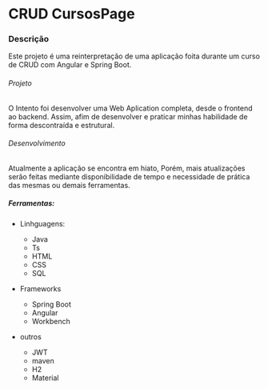 # CRUD CursosPage
### Descrição
Este projeto é uma reinterpretação de uma aplicação foita durante um curso de CRUD com Angular e Spring Boot.
###### Projeto
O Intento foi desenvolver uma Web Aplication completa, desde o frontend ao backend.
Assim, afim de desenvolver e praticar minhas habilidade de forma descontraída e estrutural.
###### Desenvolvimento
Atualmente a aplicação se encontra em hiato,  Porém, mais atualizações serão feitas mediante disponibilidade de
tempo e necessidade de prática das mesmas ou demais ferramentas.

#####  Ferramentas:
* Linhguagens:
  * Java
  * Ts
  * HTML
  * CSS
  * SQL
  
* Frameworks
  * Spring Boot
  * Angular
  * Workbench
 
* outros
  * JWT
  * maven
  * H2
  * Material
